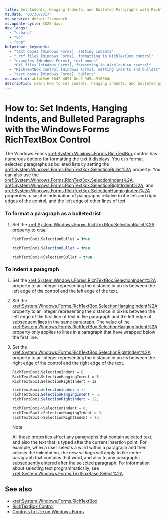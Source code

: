 ```yaml
---
title: Set Indents, Hanging Indents, and Bulleted Paragraphs with RichTextBox Control
ms.date: "03/30/2017"
ms.service: dotnet-framework
ms.update-cycle: 1825-days
dev_langs:
  - "csharp"
  - "vb"
  - "cpp"
helpviewer_keywords:
  - "text boxes [Windows Forms], setting indents"
  - ".rtf files [Windows Forms], formatting in RichTextBox control"
  - "examples [Windows Forms], text boxes"
  - "RTF files [Windows Forms], formatting in RichTextBox control"
  - "RichTextBox control [Windows Forms], setting indents and bullets"
  - "text boxes [Windows Forms], bullets"
ms.assetid: abfb40e6-5642-4691-8ec1-9d9ae91688dc
description: Learn how to set indents, hanging indents, and bulleted paragraphs with the Windows Forms RichTextBox control.
---
```

# How to: Set Indents, Hanging Indents, and Bulleted Paragraphs with the Windows Forms RichTextBox Control

The Windows Forms <xref:System.Windows.Forms.RichTextBox> control has numerous options for formatting the text it displays. You can format selected paragraphs as bulleted lists by setting the <xref:System.Windows.Forms.RichTextBox.SelectionBullet%2A> property. You can also use the <xref:System.Windows.Forms.RichTextBox.SelectionIndent%2A>, <xref:System.Windows.Forms.RichTextBox.SelectionRightIndent%2A>, and <xref:System.Windows.Forms.RichTextBox.SelectionHangingIndent%2A> properties to set the indentation of paragraphs relative to the left and right edges of the control, and the left edge of other lines of text.

### To format a paragraph as a bulleted list

1. Set the <xref:System.Windows.Forms.RichTextBox.SelectionBullet%2A> property to `true`.

    ```vb
    RichTextBox1.SelectionBullet = True
    ```

    ```csharp
    richTextBox1.SelectionBullet = true;
    ```

    ```cpp
    richTextBox1->SelectionBullet = true;
    ```

### To indent a paragraph

1. Set the <xref:System.Windows.Forms.RichTextBox.SelectionIndent%2A> property to an integer representing the distance in pixels between the left edge of the control and the left edge of the text.

2. Set the <xref:System.Windows.Forms.RichTextBox.SelectionHangingIndent%2A> property to an integer representing the distance in pixels between the left edge of the first line of text in the paragraph and the left edge of subsequent lines in the same paragraph. The value of the <xref:System.Windows.Forms.RichTextBox.SelectionHangingIndent%2A> property only applies to lines in a paragraph that have wrapped below the first line.

3. Set the <xref:System.Windows.Forms.RichTextBox.SelectionRightIndent%2A> property to an integer representing the distance in pixels between the right edge of the control and the right edge of the text.

    ```vb
    RichTextBox1.SelectionIndent = 8
    RichTextBox1.SelectionHangingIndent = 3
    RichTextBox1.SelectionRightIndent = 12
    ```

    ```csharp
    richTextBox1.SelectionIndent = 8;
    richTextBox1.SelectionHangingIndent = 3;
    richTextBox1.SelectionRightIndent = 12;
    ```

    ```cpp
    richTextBox1->SelectionIndent = 8;
    richTextBox1->SelectionHangingIndent = 3;
    richTextBox1->SelectionRightIndent = 12;
    ```

    > [!NOTE]
    > All these properties affect any paragraphs that contain selected text, and also the text that is typed after the current insertion point. For example, when a user selects a word within a paragraph and then adjusts the indentation, the new settings will apply to the entire paragraph that contains that word, and also to any paragraphs subsequently entered after the selected paragraph. For information about selecting text programmatically, see <xref:System.Windows.Forms.TextBoxBase.Select%2A>.

## See also

- <xref:System.Windows.Forms.RichTextBox>
- [RichTextBox Control](richtextbox-control-windows-forms.md)
- [Controls to Use on Windows Forms](controls-to-use-on-windows-forms.md)
